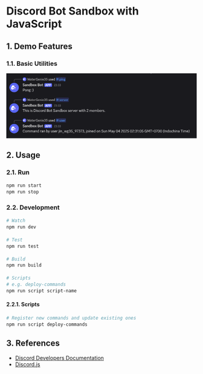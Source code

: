 # Discord Bot Sandbox with JavaScript

## 1. Demo Features

### 1.1. Basic Utilities

[<img src="docs/utility_commands_example.png" />]()

## 2. Usage

### 2.1. Run

```bash
npm run start
npm run stop
```

### 2.2. Development

```bash
# Watch
npm run dev

# Test
npm run test

# Build
npm run build

# Scripts
# e.g. deploy-commands
npm run script script-name
```

#### 2.2.1. Scripts

```bash
# Register new commands and update existing ones
npm run script deploy-commands
```


## 3. References

- [Discord Developers Documentation](https://discord.com/developers/docs/intro)
- [Discord.js](https://discord.js.org/)
